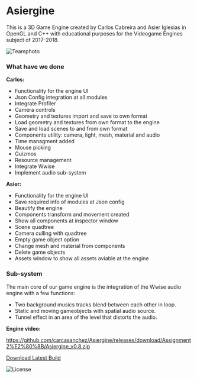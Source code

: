 # Asiergine

This is a 3D Game Engine created by Carlos Cabreira and Asier Iglesias in OpenGL and C++ with educational purposes for the Videogame Engines subject of 2017-2018.

![Teamphoto](https://i.imgur.com/kmJaLbM.jpg)

### What have we done   
**Carlos:**
 - Functionality for the engine UI
 - Json Config integration at all modules
 - Integrate Profiler
 - Camera controls
 - Geometry and textures import and save to own format
 - Load geometry and textures from own format to the engine
 - Save and load scenes to and from own format
 - Components utility: camera, light, mesh, material and audio
 - Time managment added
 - Mouse picking
 - Guizmos
 - Resource management
 - Integrate Wwise
 - Implement audio sub-system 

**Asier:**
 - Functionality for the engine UI
 - Save required info of modules at Json config
 - Beautify the engine
 - Components transform and movement created
 - Show all components at inspector window
 - Scene quadtree 
 - Camera culling with quadtree
 - Empty game object option
 - Change mesh and material from components
 - Delete game objects
 - Assets window to show all assets aviable at the engine
 

### Sub-system   
The main core of our game engine is the integration of the Wwise audio engine with a few functions:
- Two background musics tracks blend between each other in loop.
- Static and moving gameobjects with spatial audio source.
- Tunnel effect in an area of the level that distorts the audio.

**Engine video:**

https://github.com/carcasanchez/Asiergine/releases/download/Assignment2%E2%80%8B/Asiergine_v0.8.zip
<dl>
  <a href="https://github.com/carcasanchez/Asiergine/releases/download/Assignment2%E2%80%8B/Asiergine_v0.8.zip" class="btn">Download Latest Build</a>
</dl>

![License](https://github.com/carcasanchez/Asiergine/blob/master/LICENSE)
